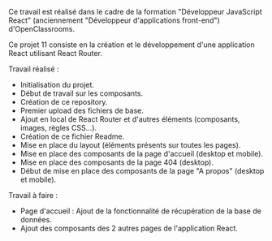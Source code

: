 Ce travail est réalisé dans le cadre de la formation "Développeur JavaScript React" (anciennement "Développeur d'applications front-end") d'OpenClassrooms.

Ce projet 11 consiste en la création et le développement d'une application React utilisant React Router.

Travail réalisé :
- Initialisation du projet.
- Début de travail sur les composants.
- Création de ce repository.
- Premier upload des fichiers de base.
- Ajout en local de React Router et d'autres éléments (composants, images, règles CSS...).
- Création de ce fichier Readme.
- Mise en place du layout (éléments présents sur toutes les pages).
- Mise en place des composants de la page d'accueil (desktop et mobile).
- Mise en place des composants de la page 404 (desktop).
- Début de mise en place des composants de la page "A propos" (desktop et mobile).

Travail à faire :
- Page d'accueil : Ajout de la fonctionnalité de récupération de la base de données.
- Ajout des composants des 2 autres pages de l'application React.